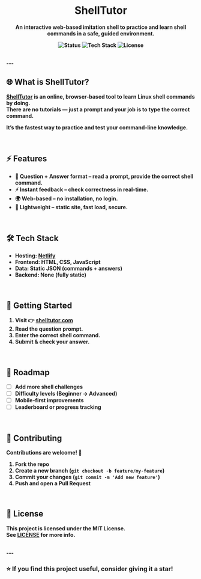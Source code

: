 <h1 align="center">ShellTutor</h1>
<p align="center">
  <strong>An interactive web-based imitation shell to practice and learn shell commands in a safe, guided environment.</em>
</p>

<p align="center">
  <img src="https://img.shields.io/badge/status-active-brightgreen" alt="Status">
  <img src="https://img.shields.io/badge/tech-HTML%20%7C%20CSS%20%7C%20JS-yellow" alt="Tech Stack">
  <img src="https://img.shields.io/github/license/Cry0nn/shelltutor" alt="License">
</p>

</br>
---
</br>

## 🌐 What is ShellTutor?

**[ShellTutor](https://shelltutor.com)** is an online, browser-based tool to **learn Linux shell commands by doing**.  
There are **no tutorials** — just a **prompt** and your job is to type the correct command.

It’s the fastest way to practice and test your command-line knowledge.

</br>

## ⚡ Features

- 📝 **Question + Answer format** – read a prompt, provide the correct shell command.  
- ⚡ **Instant feedback** – check correctness in real-time.  
- 🌍 **Web-based** – no installation, no login.  
- 🚀 **Lightweight** – static site, fast load, secure.  

</br>

## 🛠️ Tech Stack

- **Hosting**: [Netlify](https://www.netlify.com/)  
- **Frontend**: HTML, CSS, JavaScript  
- **Data**: Static JSON (commands + answers)  
- **Backend**: None (fully static)  

</br>

## 🚀 Getting Started

1. Visit 👉 [shelltutor.com](https://shelltutor.com)  
2. Read the question prompt.  
3. Enter the correct shell command.  
4. Submit & check your answer.  

</br>

## 📌 Roadmap

- [ ] Add more shell challenges  
- [ ] Difficulty levels (Beginner → Advanced)  
- [ ] Mobile-first improvements  
- [ ] Leaderboard or progress tracking  

</br>

## 🤝 Contributing

Contributions are welcome! 🎉  

1. **Fork** the repo  
2. **Create** a new branch (`git checkout -b feature/my-feature`)  
3. **Commit** your changes (`git commit -m 'Add new feature'`)  
4. **Push** and open a **Pull Request**  

</br>

## 📜 License

This project is licensed under the **MIT License**.  
See [LICENSE](LICENSE) for more info.  

</br>
---

### ⭐ If you find this project useful, consider giving it a star!

